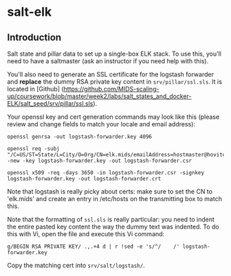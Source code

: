 # salt-elk

## Introduction

Salt state and pillar data to set up a single-box ELK stack. To use this, you'll need to have a saltmaster (ask an instructor if you need help with this).

You'll also need to generate an SSL certificate for the logstash forwarder and **replace** the dummy RSA private key content in `srv/pillar/ssl.sls`.  It is located in [Github] (https://github.com/MIDS-scaling-up/coursework/blob/master/week2/labs/salt_states_and_docker-ELK/salt_seed/srv/pillar/ssl.sls).

Your openssl key and cert generation commands may look like this (please review and change fields to match your locale and email address):

    openssl genrsa -out logstash-forwarder.key 4096

    openssl req -subj "/C=US/ST=State/L=City/O=Org/CN=elk.mids/emailAddress=hostmaster@hovitos.engineering" -new -key logstash-forwarder.key -out logstash-forwarder.csr

    openssl x509 -req -days 3650 -in logstash-forwarder.csr -signkey logstash-forwarder.key -out logstash-forwarder.crt

Note that logstash is really picky about certs: make sure to set the CN to 'elk.mids' and create an entry in /etc/hosts on the transmitting box to match this.

Note that the formatting of `ssl.sls` is really particular: you need to indent the entire pasted key content the way the dummy text was indented. To do this with Vi, open the file and execute this Vi command:

    g/BEGIN RSA PRIVATE KEY/ .,.+4 d | r !sed -e 's/^/    /' logstash-forwarder.key

Copy the matching cert into `srv/salt/logstash/`.
